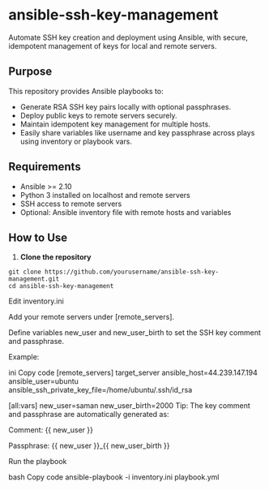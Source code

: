 # ansible-ssh-key-management

Automate SSH key creation and deployment using Ansible, with secure, idempotent management of keys for local and remote servers.

## Purpose
This repository provides Ansible playbooks to:
- Generate RSA SSH key pairs locally with optional passphrases.
- Deploy public keys to remote servers securely.
- Maintain idempotent key management for multiple hosts.
- Easily share variables like username and key passphrase across plays using inventory or playbook vars.

## Requirements
- Ansible >= 2.10
- Python 3 installed on localhost and remote servers
- SSH access to remote servers
- Optional: Ansible inventory file with remote hosts and variables

## How to Use

1. **Clone the repository**
```
git clone https://github.com/yourusername/ansible-ssh-key-management.git
cd ansible-ssh-key-management
```

Edit inventory.ini

Add your remote servers under [remote_servers].

Define variables new_user and new_user_birth to set the SSH key comment and passphrase.

Example:

ini
Copy code
[remote_servers]
target_server ansible_host=44.239.147.194 ansible_user=ubuntu ansible_ssh_private_key_file=/home/ubuntu/.ssh/id_rsa

[all:vars]
new_user=saman
new_user_birth=2000
Tip: The key comment and passphrase are automatically generated as:

Comment: {{ new_user }}

Passphrase: {{ new_user }}_{{ new_user_birth }}

Run the playbook

bash
Copy code
ansible-playbook -i inventory.ini playbook.yml
